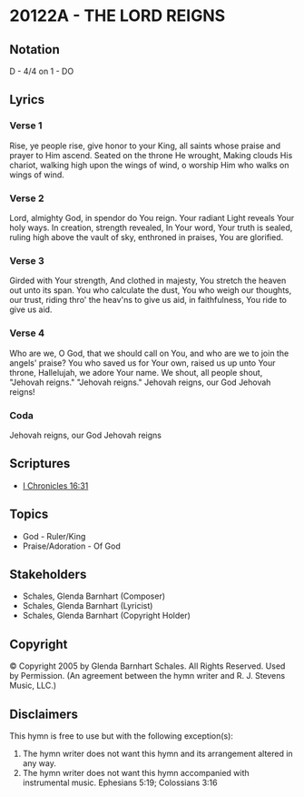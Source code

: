 # 20122A - THE LORD REIGNS

## Notation

D - 4/4 on 1 - DO

## Lyrics

### Verse 1

Rise, ye people rise, give honor to your King, all saints whose praise and prayer to Him ascend. Seated on the throne He wrought, Making clouds His chariot, walking high upon the wings of wind, o worship Him who walks on wings of wind.

### Verse 2

Lord, almighty God, in spendor do You reign. Your radiant Light reveals Your holy ways. In creation, strength revealed, In Your word, Your truth is sealed, ruling high above the vault of sky, enthroned in praises, You are glorified.

### Verse 3

Girded with Your strength, And clothed in majesty, You stretch the heaven out unto its span. You who calculate the dust, You who weigh our thoughts, our trust, riding thro' the heav'ns to give us aid, in faithfulness, You ride to give us aid.

### Verse 4

Who are we, O God, that we should call on You, and who are we to join the angels' praise? You who saved us for Your own, raised us up unto Your throne, Hallelujah, we adore Your name. We shout, all people shout, "Jehovah reigns." "Jehovah reigns." Jehovah reigns, our God Jehovah reigns!

### Coda

Jehovah reigns, our God Jehovah reigns


## Scriptures

- [I Chronicles 16:31](https://www.biblegateway.com/passage/?search=I%20Chronicles%2016%3A31)

## Topics

- God - Ruler/King
- Praise/Adoration - Of God

## Stakeholders

- Schales, Glenda Barnhart (Composer)
- Schales, Glenda Barnhart (Lyricist)
- Schales, Glenda Barnhart (Copyright Holder)

## Copyright

© Copyright 2005 by Glenda Barnhart Schales. All Rights Reserved. Used by Permission.
(An agreement between the hymn writer and R. J. Stevens Music, LLC.)

## Disclaimers

This hymn is free to use but with the following exception(s):
1. The hymn writer does not want this hymn and its arrangement altered in any way.
2. The hymn writer does not want this hymn accompanied with instrumental music.
Ephesians 5:19; Colossians 3:16

